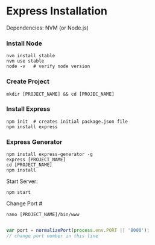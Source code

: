 Express Installation
====================

Dependencies: NVM (or Node.js)

### Install Node

    nvm install stable
    nvm use stable
    node -v   # verify node version

### Create Project

    mkdir [PROJECT_NAME] && cd [PROJEC_NAME]

### Install Express

    npm init  # creates initial package.json file
    npm install express

### Express Generator

    npm install express-generator -g
    express [PROJECT_NAME]
    cd [PROJECT_NAME]
    npm install

Start Server:

    npm start


Change Port #

    nano [PROJECT_NAME]/bin/www

``` javascript

var port = normalizePort(process.env.PORT || '8000');
// change port number in this line

```